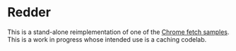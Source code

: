 # Redder

This is a stand-alone reimplementation of one of the [Chrome fetch samples](https://github.com/GoogleChrome/samples/blob/gh-pages/fetch-api/fetch-reddit-demo.js). This is a work in progress whose intended use is a caching codelab.
